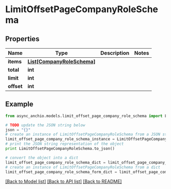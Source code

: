 # LimitOffsetPageCompanyRoleSchema


## Properties

Name | Type | Description | Notes
------------ | ------------- | ------------- | -------------
**items** | [**List[CompanyRoleSchema]**](CompanyRoleSchema.md) |  | 
**total** | **int** |  | 
**limit** | **int** |  | 
**offset** | **int** |  | 

## Example

```python
from async_anchio.models.limit_offset_page_company_role_schema import LimitOffsetPageCompanyRoleSchema

# TODO update the JSON string below
json = "{}"
# create an instance of LimitOffsetPageCompanyRoleSchema from a JSON string
limit_offset_page_company_role_schema_instance = LimitOffsetPageCompanyRoleSchema.from_json(json)
# print the JSON string representation of the object
print LimitOffsetPageCompanyRoleSchema.to_json()

# convert the object into a dict
limit_offset_page_company_role_schema_dict = limit_offset_page_company_role_schema_instance.to_dict()
# create an instance of LimitOffsetPageCompanyRoleSchema from a dict
limit_offset_page_company_role_schema_form_dict = limit_offset_page_company_role_schema.from_dict(limit_offset_page_company_role_schema_dict)
```
[[Back to Model list]](../README.md#documentation-for-models) [[Back to API list]](../README.md#documentation-for-api-endpoints) [[Back to README]](../README.md)


